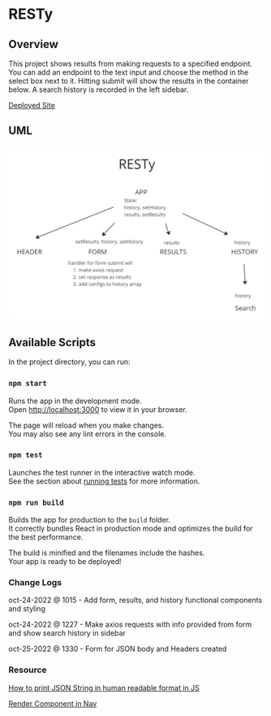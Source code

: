 # RESTy

## Overview
This project shows results from making requests to a specified endpoint. You can add an endpoint to the text input and choose the method in the select box next to it. Hitting submit will show the results in the container below. A search history is recorded in the left sidebar.

[Deployed Site](https://unique-cendol-3e90d5.netlify.app/)

## UML
<img src='./img/lab26.png'>

## Available Scripts

In the project directory, you can run:

### `npm start`

Runs the app in the development mode.\
Open [http://localhost:3000](http://localhost:3000) to view it in your browser.

The page will reload when you make changes.\
You may also see any lint errors in the console.

### `npm test`

Launches the test runner in the interactive watch mode.\
See the section about [running tests](https://facebook.github.io/create-react-app/docs/running-tests) for more information.

### `npm run build`

Builds the app for production to the `build` folder.\
It correctly bundles React in production mode and optimizes the build for the best performance.

The build is minified and the filenames include the hashes.\
Your app is ready to be deployed!

### Change Logs
oct-24-2022 @ 1015 - Add form, results, and history functional components and styling

oct-24-2022 @ 1227 - Make axios requests with info provided from form and show search history in sidebar

oct-25-2022 @ 1330 - Form for JSON body and Headers created

### Resource
[How to print JSON String in human readable format in JS](https://stackoverflow.com/questions/60785852/how-to-print-json-string-in-human-readable-format-in-js)

[Render Component in Nav](https://stackoverflow.com/questions/35872349/react-js-bootstrap-render-component-in-nav)
